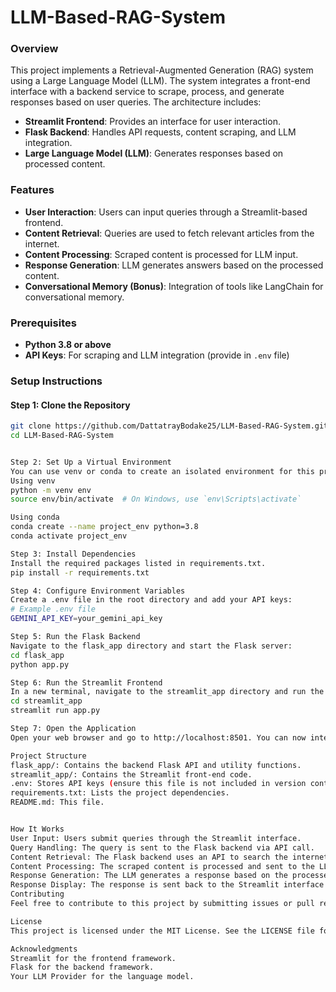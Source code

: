 # LLM-Based-RAG-System

### Overview
This project implements a Retrieval-Augmented Generation (RAG) system using a Large Language Model (LLM). The system integrates a front-end interface with a backend service to scrape, process, and generate responses based on user queries. The architecture includes:

- **Streamlit Frontend**: Provides an interface for user interaction.
- **Flask Backend**: Handles API requests, content scraping, and LLM integration.
- **Large Language Model (LLM)**: Generates responses based on processed content.

### Features
- **User Interaction**: Users can input queries through a Streamlit-based frontend.
- **Content Retrieval**: Queries are used to fetch relevant articles from the internet.
- **Content Processing**: Scraped content is processed for LLM input.
- **Response Generation**: LLM generates answers based on the processed content.
- **Conversational Memory (Bonus)**: Integration of tools like LangChain for conversational memory.

### Prerequisites
- **Python 3.8 or above**
- **API Keys**: For scraping and LLM integration (provide in `.env` file)

### Setup Instructions

#### Step 1: Clone the Repository
```bash
git clone https://github.com/DattatrayBodake25/LLM-Based-RAG-System.git
cd LLM-Based-RAG-System


Step 2: Set Up a Virtual Environment
You can use venv or conda to create an isolated environment for this project.
Using venv
python -m venv env
source env/bin/activate  # On Windows, use `env\Scripts\activate`

Using conda
conda create --name project_env python=3.8
conda activate project_env

Step 3: Install Dependencies
Install the required packages listed in requirements.txt.
pip install -r requirements.txt

Step 4: Configure Environment Variables
Create a .env file in the root directory and add your API keys:
# Example .env file
GEMINI_API_KEY=your_gemini_api_key

Step 5: Run the Flask Backend
Navigate to the flask_app directory and start the Flask server:
cd flask_app
python app.py

Step 6: Run the Streamlit Frontend
In a new terminal, navigate to the streamlit_app directory and run the Streamlit app:
cd streamlit_app
streamlit run app.py

Step 7: Open the Application
Open your web browser and go to http://localhost:8501. You can now interact with the system by entering your queries.

Project Structure
flask_app/: Contains the backend Flask API and utility functions.
streamlit_app/: Contains the Streamlit front-end code.
.env: Stores API keys (ensure this file is not included in version control).
requirements.txt: Lists the project dependencies.
README.md: This file.


How It Works
User Input: Users submit queries through the Streamlit interface.
Query Handling: The query is sent to the Flask backend via API call.
Content Retrieval: The Flask backend uses an API to search the internet and scrape relevant articles.
Content Processing: The scraped content is processed and sent to the LLM.
Response Generation: The LLM generates a response based on the processed content.
Response Display: The response is sent back to the Streamlit interface for user viewing.
Contributing
Feel free to contribute to this project by submitting issues or pull requests. Follow the guidelines in the CONTRIBUTING.md file if available.

License
This project is licensed under the MIT License. See the LICENSE file for details.

Acknowledgments
Streamlit for the frontend framework.
Flask for the backend framework.
Your LLM Provider for the language model.
